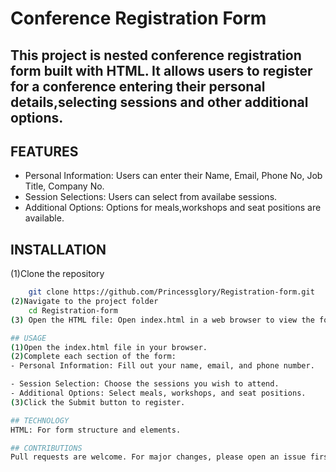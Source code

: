 # Conference Registration Form

## This project is nested conference registration form built with HTML. It allows users to register for a conference entering their personal details,selecting sessions and other additional options.

## FEATURES

- Personal Information: Users can enter their Name, Email, Phone No, Job Title, Company No.
- Session Selections: Users can select from availabe sessions.
- Additional Options: Options for meals,workshops and seat positions are available.

## INSTALLATION

(1)Clone the repository

```bash
	git clone https://github.com/Princessglory/Registration-form.git
(2)Navigate to the project folder
	cd Registration-form
(3) Open the HTML file: Open index.html in a web browser to view the form.

## USAGE
(1)Open the index.html file in your browser.
(2)Complete each section of the form:
- Personal Information: Fill out your name, email, and phone number.

- Session Selection: Choose the sessions you wish to attend.
- Additional Options: Select meals, workshops, and seat positions.
(3)Click the Submit button to register.

## TECHNOLOGY
HTML: For form structure and elements.

## CONTRIBUTIONS
Pull requests are welcome. For major changes, please open an issue first to discuss what you would like to change.
```
